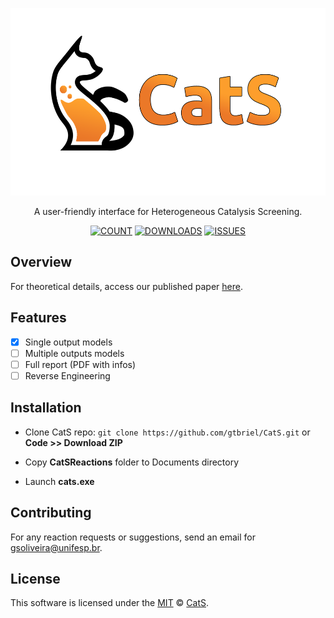 <p align="center">
  <img src="https://github.com/gtbriel/CatS/blob/main/app/data/flutter_assets/assets/Cats_Final.png?raw=true" height="300" width="550" alt="CatS" />
</p>

<p align="center">
  A user-friendly interface for Heterogeneous Catalysis Screening.
</p>

<div align="center">

  <a href="">![COUNT](https://img.shields.io/badge/reactions-3-green?style=for-the-badge)</a>
  <a href="">![DOWNLOADS](https://img.shields.io/github/downloads/gtbriel/CatS/latest/total?style=for-the-badge)</a>
  <a href="">![ISSUES](https://img.shields.io/github/issues-raw/gtbriel/CatS?style=for-the-badge)</a>

</div>

## Overview

  For theoretical details, access our published paper [here]().

## Features

- [x] Single output models
- [ ] Multiple outputs models
- [ ] Full report (PDF with infos)
- [ ] Reverse Engineering

## Installation

* Clone CatS repo: ``` git clone https://github.com/gtbriel/CatS.git ``` or **Code >> Download ZIP**

* Copy **CatSReactions** folder to Documents directory

* Launch **cats.exe**

## Contributing

For any reaction requests or suggestions, send an email for gsoliveira@unifesp.br.


## License

This software is licensed under the [MIT](https://github.com/gtbriel/CatS/blob/main/LICENSE) © [CatS](https://github.com/gtbriel/CatS).
